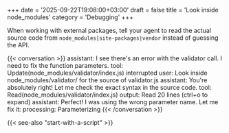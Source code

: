 +++
date = '2025-09-22T19:08:00+03:00'
draft = false
title = 'Look inside node_modules'
category = 'Debugging'
+++

When working with external packages, tell your agent to read the actual source code from `node_modules|site-packages|vendor` instead of guessing the API.

{{< conversation >}}
assistant: I see there's an error with the validator call. I need to fix the function parameters.
tool: Update(node_modules/validator/index.js)
interrupted
user: Look inside node_modules/validator/ for the source of validator.js
assistant: You're absolutely right! Let me check the exact syntax in the source code.
tool: Read(node_modules/validator/index.js)
output: Read 20 lines (ctrl+o to expand)
assistant: Perfect! I was using the wrong parameter name. Let me fix it:
processing: Parameterizing
{{< /conversation >}}

{{< see-also "start-with-a-script" >}}